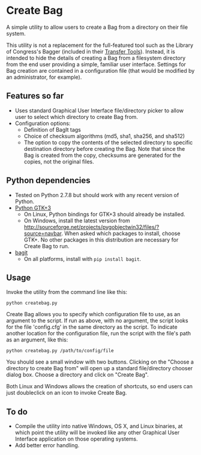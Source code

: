 # Create Bag

A simple utility to allow users to create a Bag from a directory on their file system.

This utility is not a replacement for the full-featured tool such as the Library of Congress's Bagger (included in their [Transfer Tools](http://sourceforge.net/projects/loc-xferutils/files/loc-bagger/)). Instead, it is intended to hide the details of creating a Bag from a filesystem directory from the end user providing a simple, familiar user interface. Settings for Bag creation are contained in a configuration file (that would be modified by an administrator, for example).

## Features so far

* Uses standard Graphical User Interface file/directory picker to allow user to select which directory to create Bag from.
* Configuration options:
    * Definition of BagIt tags
    * Choice of checksum algorithms (md5, sha1, sha256, and sha512)
    * The option to copy the contents of the selected directory to specific destination directory before creating the Bag. Note that since the Bag is created from the copy, checksums are generated for the copies, not the original files.

## Python dependencies

* Tested on Python 2.7.8 but should work with any recent version of Python.
* [Python GTK+3](http://python-gtk-3-tutorial.readthedocs.org/en/latest/index.html)
    * On Linux, Python bindings for GTK+3 should already be installed. 
    * On Windows, install the latest version from http://sourceforge.net/projects/pygobjectwin32/files/?source=navbar. When asked which packages to install, choose GTK+. No other packages in this distribution are necessary for Create Bag to run.
* [bagit](https://github.com/LibraryOfCongress/bagit-python)
    * On all platforms, install with `pip install bagit`. 

## Usage

Invoke the utility from the command line like this:

`python createbag.py`

Create Bag allows you to specify which configuration file to use, as an argument to the script. If run as above, with no argument, the script looks for the file 'config.cfg' in the same directory as the script. To indicate another location for the configuration file, run the script with the file's path as an argument, like this:

`python createbag.py /path/to/config/file`

You should see a small window with two buttons. Clicking on the "Choose a directory to create Bag from" will open up a standard file/directory chooser dialog box. Choose a directory and click on "Create Bag".

Both Linux and Windows allows the creation of shortcuts, so end users can just doubleclick on an icon to invoke Create Bag.

## To do

* Compile the utility into native Windows, OS X, and Linux binaries, at which point the utility will be invoked like any other Graphical User Interface application on those operating systems.
* Add better error handling.

